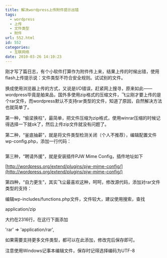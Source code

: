 ```yaml
---
title: 解决wordpress上传附件提示出错
tags:
  - wordpress
  - 上传
  - 文件类型
  - 附件
url: 552.html
id: 552
categories:
  - 互联网络
date: 2010-03-26 14:10:23
---
```


刚才写了篇日志，有个小软件打算作为附件传上来，结果上传的时候出错，使用flash上传提示说：文件类型不符合安全规则。试试别的文件。  

换成使用浏览器上传的方式，又说是I/O错误，赶紧网上搜寻，原来如此——wordpress毕竟是舶来品，国外多使用zip格式的压缩文件，飞尘刚才要上传的是个rar文件，而wordpress默认不支持rar类型的文件，知道了原因，自然解决方法也就简单了。  

第一种，“偷梁换柱”，最简单，把文件压缩为zip格式，使用winrar压缩的时候记得选择一下就ok了，然后上传zip文件就没有问题了。  

第二种，“釜底抽薪”，就是将文件类型检测关闭（个人不推荐），编辑配置文件wp-config.php，添加一行代码：


```define('ALLOW_UNFILTERED_UPLOADS', true);
```

第三种，“聘请外援”，就是安装插件PJW Mime Config，插件地址如下  

[http://wordpress.org/extend/plugins/pjw-mime-config/](http://wordpress.org/extend/plugins/pjw-mime-config/)  

第四种，“自力更生”，其实飞尘最喜欢这种，呵呵，修改源代码，添加对rar文件类型的支持：  

编辑wp-includes/functions.php文件，文件较大，建议使用搜索，查找

application/zip

大约在2316行，在这行下面添加  

'rar' => 'application/rar',

如果需要支持更多文件类型，都可以在此添加，修改完后保存即可。  

注意使用Windows记事本编辑文件，保存时记得选择编码为UTF-8